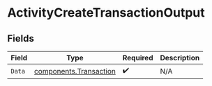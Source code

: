 # ActivityCreateTransactionOutput


## Fields

| Field                                                            | Type                                                             | Required                                                         | Description                                                      |
| ---------------------------------------------------------------- | ---------------------------------------------------------------- | ---------------------------------------------------------------- | ---------------------------------------------------------------- |
| `Data`                                                           | [components.Transaction](../../models/components/transaction.md) | :heavy_check_mark:                                               | N/A                                                              |